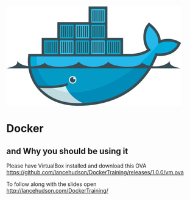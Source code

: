 ![Docker Logo](images/docker-whale-home-logo.png "Docker")
# Docker
## and Why you should be using it

Please have VirtualBox installed and download this OVA
https://github.com/lancehudson/DockerTraining/releases/1.0.0/vm.ova

To follow along with the slides open
http://lancehudson.com/DockerTraining/
